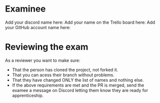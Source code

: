# Examinee

Add your discord name here:
Add your name on the Trello board here:
Add your GItHub account name here:

# Reviewing the exam

As a reviewer you want to make sure:
- That the person has cloned the project, not forked it.
- That you can acess their branch without problems.
- That they have changed ONLY the list of names and nothing else.
- If the above requirements are met and the PR is merged, send the examee a message on Discord letting them know they are ready for apprenticeship.